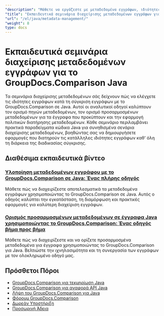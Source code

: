```yaml
---
"description": "Μάθετε να εργάζεστε με μεταδεδομένα εγγράφων, ιδιότητες και διαμόρφωση μεταδεδομένων σε συγκριτικά αποτελέσματα με το GroupDocs.Comparison για Java."
"title": "Εκπαιδευτικά σεμινάρια διαχείρισης μεταδεδομένων εγγράφων για το GroupDocs.Comparison Java"
"url": "/el/java/metadata-management/"
"weight": 8
type: docs
---
```

# Εκπαιδευτικά σεμινάρια διαχείρισης μεταδεδομένων εγγράφων για το GroupDocs.Comparison Java

Τα σεμινάρια διαχείρισης μεταδεδομένων σάς δείχνουν πώς να ελέγχετε τις ιδιότητες εγγράφων κατά τη σύγκριση εγγράφων με το GroupDocs.Comparison σε Java. Αυτοί οι αναλυτικοί οδηγοί καλύπτουν τον ορισμό πηγών μεταδεδομένων, τον ορισμό προσαρμοσμένων μεταδεδομένων για τα έγγραφα που προκύπτουν και την εφαρμογή πολιτικών διατήρησης μεταδεδομένων. Κάθε σεμινάριο περιλαμβάνει πρακτικά παραδείγματα κώδικα Java για συνηθισμένα σενάρια διαχείρισης μεταδεδομένων, βοηθώντας σας να δημιουργήσετε εφαρμογές που διατηρούν τις κατάλληλες ιδιότητες εγγράφων καθ' όλη τη διάρκεια της διαδικασίας σύγκρισης.

## Διαθέσιμα εκπαιδευτικά βίντεο

### [Υλοποίηση μεταδεδομένων εγγράφου με το GroupDocs.Comparison σε Java: Ένας πλήρης οδηγός](./implement-metadata-groupdocs-comparison-java-guide/)
Μάθετε πώς να διαχειρίζεστε αποτελεσματικά τα μεταδεδομένα εγγράφων χρησιμοποιώντας το GroupDocs.Comparison σε Java. Αυτός ο οδηγός καλύπτει την εγκατάσταση, τη διαμόρφωση και πρακτικές εφαρμογές για καλύτερη διαχείριση εγγράφων.

### [Ορισμός προσαρμοσμένων μεταδεδομένων σε έγγραφα Java χρησιμοποιώντας το GroupDocs.Comparison: Ένας οδηγός βήμα προς βήμα](./groupdocs-comparison-java-custom-metadata-guide/)
Μάθετε πώς να διαχειρίζεστε και να ορίζετε προσαρμοσμένα μεταδεδομένα για έγγραφα χρησιμοποιώντας το GroupDocs.Comparison για Java. Βελτιώστε την ιχνηλασιμότητα και τη συνεργασία των εγγράφων με τον ολοκληρωμένο οδηγό μας.

## Πρόσθετοι Πόροι

- [GroupDocs.Comparison για τεκμηρίωση Java](https://docs.groupdocs.com/comparison/java/)
- [GroupDocs.Comparison για αναφορά API Java](https://reference.groupdocs.com/comparison/java/)
- [Λήψη του GroupDocs.Comparison για Java](https://releases.groupdocs.com/comparison/java/)
- [Φόρουμ GroupDocs.Comparison](https://forum.groupdocs.com/c/comparison)
- [Δωρεάν Υποστήριξη](https://forum.groupdocs.com/)
- [Προσωρινή Άδεια](https://purchase.groupdocs.com/temporary-license/)